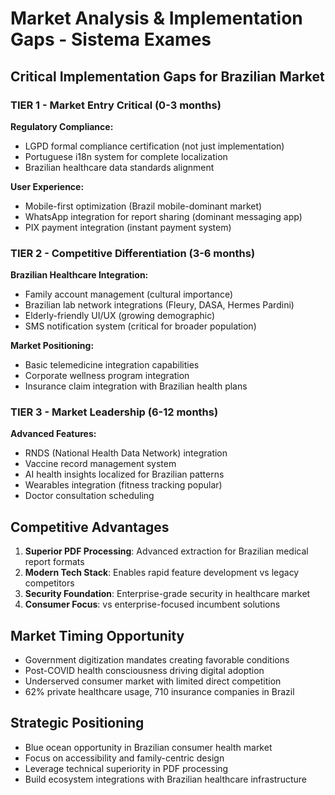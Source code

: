 # Market Analysis & Implementation Gaps - Sistema Exames

## Critical Implementation Gaps for Brazilian Market

### TIER 1 - Market Entry Critical (0-3 months)
**Regulatory Compliance:**
- LGPD formal compliance certification (not just implementation)
- Portuguese i18n system for complete localization
- Brazilian healthcare data standards alignment

**User Experience:**  
- Mobile-first optimization (Brazil mobile-dominant market)
- WhatsApp integration for report sharing (dominant messaging app)
- PIX payment integration (instant payment system)

### TIER 2 - Competitive Differentiation (3-6 months)
**Brazilian Healthcare Integration:**
- Family account management (cultural importance)
- Brazilian lab network integrations (Fleury, DASA, Hermes Pardini)
- Elderly-friendly UI/UX (growing demographic)
- SMS notification system (critical for broader population)

**Market Positioning:**
- Basic telemedicine integration capabilities
- Corporate wellness program integration
- Insurance claim integration with Brazilian health plans

### TIER 3 - Market Leadership (6-12 months)  
**Advanced Features:**
- RNDS (National Health Data Network) integration
- Vaccine record management system
- AI health insights localized for Brazilian patterns
- Wearables integration (fitness tracking popular)
- Doctor consultation scheduling

## Competitive Advantages
1. **Superior PDF Processing**: Advanced extraction for Brazilian medical report formats
2. **Modern Tech Stack**: Enables rapid feature development vs legacy competitors  
3. **Security Foundation**: Enterprise-grade security in healthcare market
4. **Consumer Focus**: vs enterprise-focused incumbent solutions

## Market Timing Opportunity
- Government digitization mandates creating favorable conditions
- Post-COVID health consciousness driving digital adoption
- Underserved consumer market with limited direct competition
- 62% private healthcare usage, 710 insurance companies in Brazil

## Strategic Positioning
- Blue ocean opportunity in Brazilian consumer health market
- Focus on accessibility and family-centric design
- Leverage technical superiority in PDF processing
- Build ecosystem integrations with Brazilian healthcare infrastructure